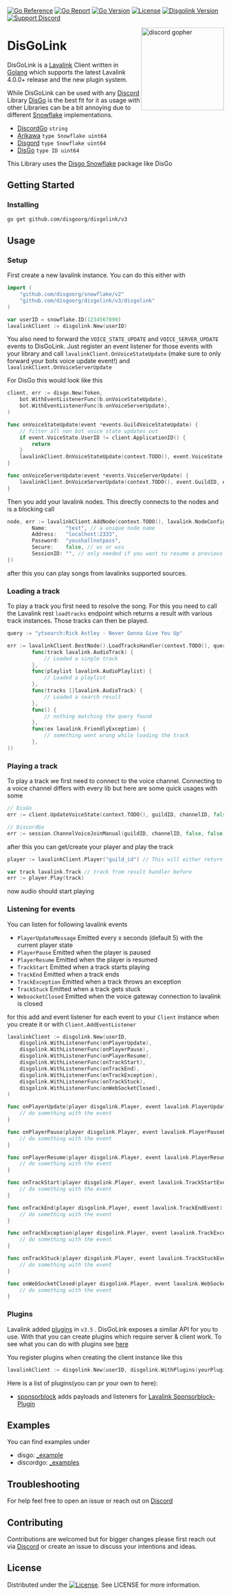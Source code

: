 [![Go Reference](https://pkg.go.dev/badge/github.com/disgoorg/disgolink.svg)](https://pkg.go.dev/github.com/disgoorg/disgolink)
[![Go Report](https://goreportcard.com/badge/github.com/disgoorg/disgolink/v3)](https://goreportcard.com/report/github.com/disgoorg/disgolink)
[![Go Version](https://img.shields.io/github/go-mod/go-version/disgoorg/disgolink?filename=go.mod)](https://golang.org/doc/devel/release.html)
[![License](https://img.shields.io/badge/License-Apache%202.0-blue.svg)](https://github.com/disgoorg/disgolink/blob/master/LICENSE)
[![Disgolink Version](https://img.shields.io/github/v/release/disgoorg/disgolink?label=release)](https://github.com/disgoorg/disgolink/releases/latest)
[![Support Discord](https://discord.com/api/guilds/817327181659111454/widget.png)](https://discord.gg/NFmvZYmZMF)

<img align="right" src="/.github/disgolink.png" width=192 alt="discord gopher">

# DisGoLink

DisGoLink is a [Lavalink](https://github.com/freyacodes/Lavalink) Client written in [Golang](https://golang.org/) which supports the latest Lavalink 4.0.0+ release and the new plugin system. 

While DisGoLink can be used with any [Discord](https://discord.com) Library [DisGo](https://github.com/disgoorg/disgo) is the best fit for it as usage with other Libraries can be a bit annoying due to different [Snowflake](https://github.com/disgoorg/snowflake) implementations.

* [DiscordGo](https://github.com/bwmarrin/discordgo) `string`
* [Arikawa](https://github.com/diamondburned/arikawa) `type Snowflake uint64`
* [Disgord](https://github.com/andersfylling/disgord) `type Snowflake uint64`
* [DisGo](https://github.com/disgoorg/disgo) `type ID uint64`

This Library uses the [Disgo Snowflake](https://github.com/disgoorg/snowflake) package like DisGo

## Getting Started

### Installing

```sh
go get github.com/disgoorg/disgolink/v3
```

## Usage

### Setup

First create a new lavalink instance. You can do this either with

```go
import (
	"github.com/disgoorg/snowflake/v2"
	"github.com/disgoorg/disgolink/v3/disgolink"
)

var userID = snowflake.ID(1234567890)
lavalinkClient := disgolink.New(userID)
```

You also need to forward the `VOICE_STATE_UPDATE` and `VOICE_SERVER_UPDATE` events to DisGoLink.
Just register an event listener for those events with your library and call `lavalinkClient.OnVoiceStateUpdate` (make sure to only forward your bots voice update event!) and `lavalinkClient.OnVoiceServerUpdate`


For DisGo this would look like this
```go
client, err := disgo.New(Token,
    bot.WithEventListenerFunc(b.onVoiceStateUpdate),
    bot.WithEventListenerFunc(b.onVoiceServerUpdate),
)

func onVoiceStateUpdate(event *events.GuildVoiceStateUpdate) {
    // filter all non bot voice state updates out
    if event.VoiceState.UserID != client.ApplicationID() {
        return
    }
    lavalinkClient.OnVoiceStateUpdate(context.TODO(), event.VoiceState.GuildID, event.VoiceState.ChannelID, event.VoiceState.SessionID)
}

func onVoiceServerUpdate(event *events.VoiceServerUpdate) {
    lavalinkClient.OnVoiceServerUpdate(context.TODO(), event.GuildID, event.Token, *event.Endpoint)
}
```

Then you add your lavalink nodes. This directly connects to the nodes and is a blocking call
```go
node, err := lavalinkClient.AddNode(context.TODO(), lavalink.NodeConfig{
		Name:      "test", // a unique node name
		Address:   "localhost:2333",
		Password:  "youshallnotpass",
		Secure:    false, // ws or wss
		SessionID: "", // only needed if you want to resume a previous lavalink session
})
```

after this you can play songs from lavalinks supported sources.

### Loading a track

To play a track you first need to resolve the song. For this you need to call the Lavalink rest `loadtracks` endpoint which returns a result with various track instances. Those tracks can then be played.
```go
query := "ytsearch:Rick Astley - Never Gonna Give You Up"

err := lavalinkClient.BestNode().LoadTracksHandler(context.TODO(), query, lavalink.NewResultHandler(
		func(track lavalink.AudioTrack) {
			// Loaded a single track
		},
		func(playlist lavalink.AudioPlaylist) {
			// Loaded a playlist
		},
		func(tracks []lavalink.AudioTrack) {
			// Loaded a search result
		},
		func() {
			// nothing matching the query found
		},
		func(ex lavalink.FriendlyException) {
			// something went wrong while loading the track
		},
))
```

### Playing a track

To play a track we first need to connect to the voice channel.
Connecting to a voice channel differs with every lib but here are some quick usages with some
```go
// DisGo
err := client.UpdateVoiceState(context.TODO(), guildID, channelID, false, false)

// DiscordGo
err := session.ChannelVoiceJoinManual(guildID, channelID, false, false)
```

after this you can get/create your player and play the track
```go
player := lavalinkClient.Player("guild_id") // This will either return an existing or new player

var track lavalink.Track // track from result handler before
err := player.Play(track)
```
now audio should start playing

### Listening for events

You can listen for following lavalink events
* `PlayerUpdateMessage` Emitted every x seconds (default 5) with the current player state
* `PlayerPause` Emitted when the player is paused
* `PlayerResume` Emitted when the player is resumed
* `TrackStart` Emitted when a track starts playing
* `TrackEnd` Emitted when a track ends
* `TrackException` Emitted when a track throws an exception
* `TrackStuck` Emitted when a track gets stuck
* `WebsocketClosed` Emitted when the voice gateway connection to lavalink is closed

for this add and event listener for each event to your `Client` instance when you create it or with `Client.AddEventListener`
```go
lavalinkClient := disgolink.New(userID,
    disgolink.WithListenerFunc(onPlayerUpdate),
    disgolink.WithListenerFunc(onPlayerPause),
	disgolink.WithListenerFunc(onPlayerResume),
	disgolink.WithListenerFunc(onTrackStart),
	disgolink.WithListenerFunc(onTrackEnd),
	disgolink.WithListenerFunc(onTrackException),
	disgolink.WithListenerFunc(onTrackStuck),
	disgolink.WithListenerFunc(onWebSocketClosed),
)

func onPlayerUpdate(player disgolink.Player, event lavalink.PlayerUpdateMessage) {
    // do something with the event
}

func onPlayerPause(player disgolink.Player, event lavalink.PlayerPauseEvent) {
    // do something with the event
}

func onPlayerResume(player disgolink.Player, event lavalink.PlayerResumeEvent) {
    // do something with the event
}

func onTrackStart(player disgolink.Player, event lavalink.TrackStartEvent) {
    // do something with the event
}

func onTrackEnd(player disgolink.Player, event lavalink.TrackEndEvent) {
    // do something with the event
}

func onTrackException(player disgolink.Player, event lavalink.TrackExceptionEvent) {
    // do something with the event
}

func onTrackStuck(player disgolink.Player, event lavalink.TrackStuckEvent) {
    // do something with the event
}

func onWebSocketClosed(player disgolink.Player, event lavalink.WebSocketClosedEvent) {
    // do something with the event
}
```

### Plugins

Lavalink added [plugins](https://github.com/freyacodes/Lavalink/blob/master/PLUGINS.md) in `v3.5` . DisGoLink exposes a similar API for you to use. With that you can create plugins which require server & client work.
To see what you can do with plugins see [here](https://github.com/disgoorg/disgolink/blob/v2/disgolink/plugin.go)

You register plugins when creating the client instance like this
```go
lavalinkClient := disgolink.New(userID, disgolink.WithPlugins(yourPlugin))
```

Here is a list of plugins(you can pr your own to here):
* [sponsorblock](https://github.com/disgoorg/sponsorblock-plugin) adds payloads and listeners for [Lavalink Sponsorblock-Plugin](https://github.com/Topis-Lavalink-Plugins/Sponsorblock-Plugin)

## Examples

You can find examples under 
* disgo: [_example](https://github.com/disgoorg/disgolink/tree/v2/_examples/disgo)
* discordgo:   [_examples](https://github.com/disgoorg/disgolink/tree/v2/_examples/discordgo)

## Troubleshooting

For help feel free to open an issue or reach out on [Discord](https://discord.gg/NFmvZYmZMF)

## Contributing

Contributions are welcomed but for bigger changes please first reach out via [Discord](https://discord.gg/NFmvZYmZMF) or create an issue to discuss your intentions and ideas.

## License

Distributed under the [![License](https://img.shields.io/badge/License-Apache%202.0-blue.svg)](https://github.com/disgoorg/disgolink/blob/master/LICENSE). See LICENSE for more information.
